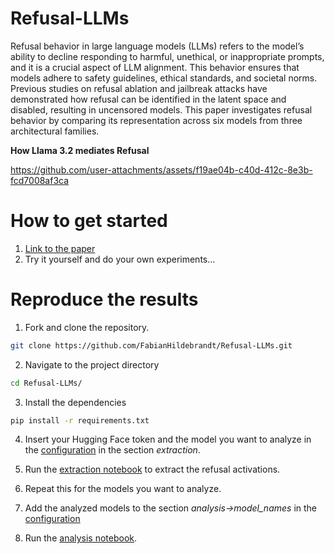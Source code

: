 # Refusal-LLMs

Refusal behavior in large language models (LLMs) refers to the model’s ability to decline responding to harmful, unethical, or inappropriate prompts, and it is a crucial aspect of LLM alignment. This behavior ensures that models adhere to safety guidelines, ethical standards, and societal norms. Previous studies on refusal ablation and jailbreak attacks have demonstrated how refusal can be identified in the latent space and disabled, resulting in uncensored models. This paper investigates refusal behavior by comparing its representation across six models from three architectural families. 

**How Llama 3.2 mediates Refusal**

https://github.com/user-attachments/assets/f19ae04b-c40d-412c-8e3b-fcd7008af3ca

# How to get started

1. [Link to the paper](https://arxiv.org/abs/2501.08145)
2. Try it yourself and do your own experiments...

# Reproduce the results 

1. Fork and clone the repository.
```bash
git clone https://github.com/FabianHildebrandt/Refusal-LLMs.git
```

2. Navigate to the project directory
```bash
cd Refusal-LLMs/
```

3. Install the dependencies
```bash
pip install -r requirements.txt
```

4. Insert your Hugging Face token and the model you want to analyze in the [configuration](./config.yaml) in the section *extraction*.

5. Run the [extraction notebook](extract_refusal.ipynb) to extract the refusal activations. 

6. Repeat this for the models you want to analyze.

7. Add the analyzed models to the section *analysis->model_names* in the [configuration](./config.yaml)

8. Run the [analysis notebook](analyze_refusal.ipynb).



